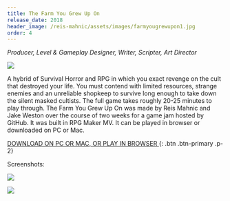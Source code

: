 ```yaml
---
title: The Farm You Grew Up On
release_date: 2018
header_image: /reis-mahnic/assets/images/farmyougrewupon1.jpg
order: 4
---
```

_Producer, Level & Gameplay Designer, Writer, Scripter, Art Director_

![](/reis-mahnic/assets/images/farmgrewupon2.jpg)


A hybrid of Survival Horror and RPG in which you exact revenge on the cult that destroyed your life. You must contend with limited resources, strange enemies and an unreliable shopkeep to survive long enough to take down the silent masked cultists. The full game takes roughly 20-25 minutes to play through. The Farm You Grew Up On was made by Reis Mahnic and Jake Weston over the course of two weeks for a game jam hosted by GitHub. It was built in RPG Maker MV. It can be played in browser or downloaded on PC or Mac.  

[DOWNLOAD ON PC OR MAC, OR PLAY IN BROWSER ](https://side-group.itch.io/the-farm-you-grew-up-on){: .btn .btn-primary .p-2}

Screenshots:

![](/reis-mahnic/assets/images/farmgrewupon3.jpg)

![](/reis-mahnic/assets/images/farmgrewupon4.jpg)
